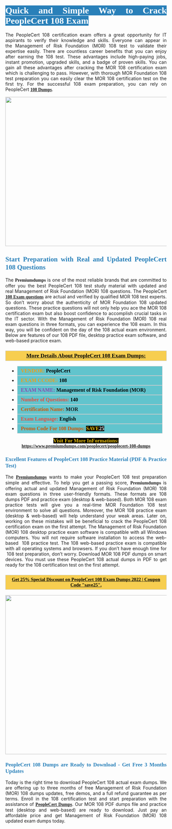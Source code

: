 <h1 style="text-align: justify;"><span style="color:#ffffff;"><span style="font-family:Georgia,serif;"><strong><span style="background-color:#2980b9;">Quick and Simple Way to Crack PeopleCert 108 Exam</span></strong></span></span></h1>

<p style="text-align: justify;">The PeopleCert 108 certification exam offers a great opportunity for IT aspirants to verify their knowledge and skills. Everyone can appear in the Management of Risk Foundation (MOR) 108 test to validate their expertise easily. There are countless career benefits that you can enjoy after earning the 108 test. These advantages include high-paying jobs, instant promotion, upgraded skills, and a badge of proven skills. You can gain all these advantages after cracking the MOR 108 certification exam which is challenging to pass. However, with thorough MOR Foundation 108 test preparation you can easily clear the MOR 108 certification test on the first try. For the successful 108 exam preparation, you can rely on PeopleCert <span style="font-family:Georgia,serif;"><strong><a href="https://www.premiumdumps.com/peoplecert/peoplecert-108-dumps">108 Dumps</a></strong></span>.</p>

<p style="text-align: center;"><a href="https://www.premiumdumps.com/peoplecert/peoplecert-108-dumps"><img alt="" src="https://i.imgur.com/KJGzbJ2.jpeg" style="width: 700px; height: 465px;" /></a></p>

<h2 style="text-align: justify;"><span style="color:#2980b9;"><span style="font-family:Georgia,serif;"><strong>Start Preparation with Real and Updated PeopleCert 108 Questions</strong></span></span></h2>

<p style="text-align: justify;">The <span style="font-size:14px;"><span style="font-family:Georgia,serif;"><strong>Premiumdumps</strong></span></span> is one of the most reliable brands that are committed to offer you the best PeopleCert 108 test study material with updated and real Management of Risk Foundation (MOR) 108 questions. The PeopleCert <span style="font-family:Georgia,serif;"><strong><a href="https://www.premiumdumps.com/peoplecert/peoplecert-108-dumps">108 Exam questions</a></strong></span> are actual and verified by qualified MOR 108 test experts. So don’t worry about the authenticity of MOR Foundation 108 updated questions. These practice questions will not only help you ace the MOR 108 certification exam but also boost confidence to accomplish crucial tasks in the IT sector. With the Management of Risk Foundation (MOR) 108 real exam questions in three formats, you can experience the 108 exam. In this way, you will be confident on the day of the 108 actual exam environment. Below are features of our 108 PDF file, desktop practice exam software, and web-based practice exam.</p>

<h3 style="background: #f7ce50; border: 1px solid rgb(204, 204, 204); padding: 5px 10px; text-align: center;"><span style="font-family:Georgia,serif;"><u><u><span style="color:#000000;"><span style="font-size:11pt"><span style="line-height:normal"><b><span style="font-size:13.0pt"><span cambria="">More Details About PeopleCert 108 Exam Dumps:</span></span></b></span></span></span></u></u></span></h3>

<ul>
	<li style="margin:0cm 10pt">
	<div style="background:#61c4cd; border: 1px solid rgb(204, 204, 204); padding: 5px 10px; text-align: justify;"><span style="font-family:Georgia,serif;"><span style="font-size:11pt"><span style="line-height:normal"><b><span style="font-size:12.0pt"><span new="" roman="" times=""><span style="color:#f39c12;">VENDOR:</span> <span style="color:#000000;">PeopleCert</span></span></span></b></span></span></span></div>
	</li>
	<li style="margin:0cm 10pt">
	<div style="background: #61c4cd; border: 1px solid rgb(204, 204, 204); padding: 5px 10px; text-align: justify;"><span style="font-family:Georgia,serif;"><span style="font-size:11pt"><span style="line-height:normal"><b><span style="font-size:12.0pt"><span new="" roman="" times=""><span style="color:#f39c12;">EXAM CCODE:</span> <span style="color:#000000;">108</span></span></span></b></span></span></span></div>
	</li>
	<li style="margin:0cm 10pt">
	<div style="background: #61c4cd; border: 1px solid rgb(204, 204, 204); padding: 5px 10px; text-align: justify;"><span style="font-family:Georgia,serif;"><span style="font-size:11pt"><span style="line-height:normal"><b><span style="font-size:12.0pt"><span new="" roman="" times=""><span style="color:#8e44ad;">EXAM NAME:</span> <span style="color:#000000;">Management of Risk Foundation (MOR)</span></span></span></b></span></span></span></div>
	</li>
	<li style="margin:0cm 10pt">
	<div style="background: #61c4cd; border: 1px solid rgb(204, 204, 204); padding: 5px 10px;"><span style="font-family:Georgia,serif;"><span style="font-size:11pt"><span style="line-height:normal"><b><span style="font-size:12.0pt"><span new="" roman="" times=""><span style="color:#e74c3c;">Number of Questions:</span><span style="color:#000000;"><span style="color:#f1c40f;"> </span>140</span></span></span></b></span></span></span></div>
	</li>
	<li style="margin:0cm 10pt">
	<div style="background: #61c4cd; border: 1px solid rgb(204, 204, 204); padding: 5px 10px; text-align: justify;"><span style="font-family:Georgia,serif;"><span style="font-size:11pt"><span style="line-height:normal"><b><span style="font-size:12.0pt"><span new="" roman="" times=""><span style="color:#d35400;">Certification Name:</span> MOR</span></span></b></span></span></span></div>
	</li>
	<li style="margin:0cm 10pt">
	<div style="background: #61c4cd; border: 1px solid rgb(204, 204, 204); padding: 5px 10px; text-align: justify;"><span style="font-family:Georgia,serif;"><span style="font-size:11pt"><span style="line-height:normal"><b><span style="font-size:12.0pt"><span new="" roman="" times=""><span style="color:#e74c3c;">Exam Language:</span> <span style="color:#000000;">English</span></span></span></b></span></span></span></div>
	</li>
	<li style="margin:0cm 10pt">
	<div style="background: #61c4cd; border: 1px solid rgb(204, 204, 204); padding: 5px 10px;"><span style="font-family:Georgia,serif;"><span style="font-size:11pt"><span style="line-height:normal"><b><span style="font-size:12.0pt"><span new="" roman="" times=""><span style="color:#d35400;">Promo Code For 108 Dumps:</span><span style="color:#f1c40f;"> <span style="background-color:#000000;">SAVE</span></span><span style="color:#ffffff;"><span style="background-color:#000000;">25</span></span></span></span></b></span></span></span></div>
	</li>
</ul>

<p style="text-align: center;"><span style="font-family:Georgia,serif;"><strong><span style="font-size:16px;"><span style="color:#f1c40f;"><span style="background-color:#000000;">Visit For More InFormations:</span></span></span> <a href="https://www.premiumdumps.com/peoplecert/peoplecert-108-dumps">https://www.premiumdumps.com/peoplecert/peoplecert-108-dumps</a></strong></span></p>

<h3 style="text-align: justify;"><span style="color:#2980b9;"><span style="font-family:Georgia,serif;"><strong><strong><strong>Excellent Features of PeopleCert 108 Practice Material (PDF & Practice Test)</strong></strong></strong></span></span></h3>

<p style="text-align: justify;">The <a href="https://www.premiumdumps.com/"><span style="font-size:14px;"><span style="font-family:Georgia,serif;"><strong>Premiumdumps</strong></span></span></a> wants to make your PeopleCert 108 test preparation simple and effective. To help you get a passing score, <span style="font-size:14px;"><span style="font-family:Georgia,serif;"><strong>Premiumdumps </strong></span></span>is offering actual and updated Management of Risk Foundation (MOR) 108 exam questions in three user-friendly formats. These formats are 108 dumps PDF and practice exam (desktop & web-based). Both MOR 108 exam practice tests will give you a real-time MOR Foundation 108 test environment to solve all questions. Moreover, the MOR 108 practice exam (desktop & web-based) will help understand your weak areas. Later on, working on these mistakes will be beneficial to crack the PeopleCert 108 certification exam on the first attempt. The Management of Risk Foundation (MOR) 108 desktop practice exam software is compatible with all Windows computers. You will not require software installation to access the web-based  108 practice test. The 108 web-based practice exam is compatible with all operating systems and browsers. If you don’t have enough time for  108 test preparation, don’t worry. Download MOR 108 PDF dumps on smart devices. You must use these PeopleCert 108 actual dumps in PDF to get ready for the 108 certification test on the first attempt.</p>

<h3 style="background: rgb(247, 206, 80); border: 1px solid rgb(204, 204, 204); padding: 5px 10px; text-align: center;"><span style="font-family:Georgia,serif;"><u><span style="color:#000000;"><span style="font-size:11pt;"><span style="line-height:normal;"><b><span cambria="">Get 25% Special Discount on PeopleCert 108 Exam Dumps 2022 | Coupon Code "save25".</span></b></span></span></span></u></span></h3>

<p style="text-align: center;"><strong><strong><a href="https://www.premiumdumps.com/peoplecert/peoplecert-108-dumps"><img alt="" src="https://i.imgur.com/lUqvVrJ.png" style="width: 867px; height: 496px;" /></a></strong></strong></p>

<h3 style="text-align: justify;"><strong><span style="color:#2980b9;"><span style="font-family:Georgia,serif;"><strong><strong><strong>PeopleCert 108 Dumps are Ready to Download - Get Free 3 Months Updates</strong></strong></strong></span></span></strong></h3>

<p style="text-align: justify;">Today is the right time to download PeopleCert 108 actual exam dumps. We are offering up to three months of free Management of Risk Foundation (MOR) 108 dumps updates, free demos, and a full refund guarantee as per terms. Enroll in the 108 certification test and start preparation with the assistance of <span style="font-family:Georgia,serif;"><strong><a href="https://www.premiumdumps.com/peoplecert-exam-dumps">PeopleCert Dumps</a></strong></span>. Our MOR 108 PDF dumps file and practice test (desktop and web-based) are ready to download. Just pay an affordable price and get Management of Risk Foundation (MOR) 108 updated exam dumps today.</p>
